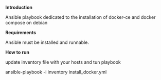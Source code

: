 
**Introduction**

Ansible playbook dedicated to the installation of docker-ce and docker compose on debian


**Requirements**

Ansible must be installed and runnable.



**How to run**


update inventory file with your hosts and tun playbook



ansible-playbook -i inventory install_docker.yml




